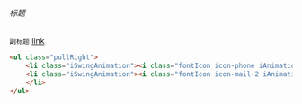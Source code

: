###### 标题
`副标题`
[link](http://www.baidu.com)
``` html
<ul class="pullRight">
    <li class="iSwingAnimation"><i class="fontIcon icon-phone iAnimation">&#xe8bf;</i>0555-2110415</li>
    <li class="iSwingAnimation"><i class="fontIcon icon-mail-2 iAnimation">&#xea45;</i><a href="mailto:administrator@163.com">administrator@163.com</a>
    </li>
</ul>
```
